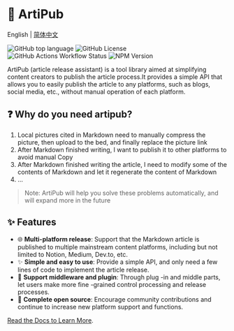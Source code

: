 # 🎉 ArtiPub

English | [简体中文](./README_zh-CN.md)

![GitHub top language](https://img.shields.io/github/languages/top/artipub/artipub)
![GitHub License](https://img.shields.io/github/license/artipub/artipub)
![GitHub Actions Workflow Status](https://img.shields.io/github/actions/workflow/status/artipub/artipub/publish.yml)
![NPM Version](https://img.shields.io/npm/v/%40artipub%2Fcore)

ArtiPub (article release assistant) is a tool library aimed at simplifying content creators to publish the article process.It provides a simple API that allows you to easily publish the article to any platforms, such as blogs, social media, etc., without manual operation of each platform.

## ❓ Why do you need artipub?

1. Local pictures cited in Markdown need to manually compress the picture, then upload to the bed, and finally replace the picture link
2. After Markdown finished writing, I want to publish it to other platforms to avoid manual Copy
3. After Markdown finished writing the article, I need to modify some of the contents of Markdown and let it regenerate the content of Markdown
4. ...

> Note: ArtiPub will help you solve these problems automatically, and will expand more in the future

## ✨ Features

- 🌐 **Multi-platform release**: Support that the Markdown article is published to multiple mainstream content platforms, including but not limited to Notion, Medium, Dev.to, etc.
- ✨ **Simple and easy to use**: Provide a simple API, and only need a few lines of code to implement the article release.
- 🔌 **Support middleware and plugin**: Through plug -in and middle parts, let users make more fine -grained control processing and release processes.
- 📖 **Complete open source**: Encourage community contributions and continue to increase new platform support and functions.

[Read the Docs to Learn More](https://artipub.github.io/artipub/).
